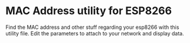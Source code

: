 # MAC Address utility for ESP8266
Find the MAC address and other stuff regarding your esp8266 with this utility file. Edit the parameters to attach to your network and display data.
